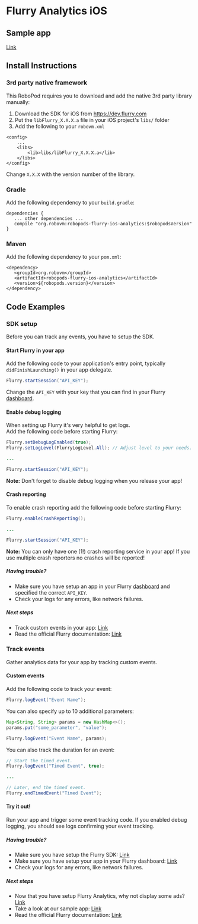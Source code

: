 # Flurry Analytics iOS

## Sample app

[Link](https://github.com/robovm/robovm-samples/tree/master/robopods/flurry/ios)

## Install Instructions

### 3rd party native framework
This RoboPod requires you to download and add the native 3rd party library manually:

1. Download the SDK for iOS from https://dev.flurry.com
2. Put the `libFlurry_X.X.X.a` file in your iOS project's `libs/` folder
3. Add the following to your `robovm.xml`

```
<config>
    ...
    <libs>
        <lib>libs/libFlurry_X.X.X.a</lib>
    </libs>
</config>
```

Change `X.X.X` with the version number of the library.

### Gradle

Add the following dependency to your `build.gradle`:

```
dependencies {
   ... other dependencies ...
   compile "org.robovm:robopods-flurry-ios-analytics:$robopodsVersion"
}
```

### Maven

Add the following dependency to your `pom.xml`:

```
<dependency>
   <groupId>org.robovm</groupId>
   <artifactId>robopods-flurry-ios-analytics</artifactId>
   <version>${robopods.version}</version>
</dependency>
```

## Code Examples

### SDK setup

Before you can track any events, you have to setup the SDK.

#### Start Flurry in your app

Add the following code to your application's entry point, typically `didFinishLaunching()`
in your app delegate.

```Java
Flurry.startSession("API_KEY");
```

Change the `API_KEY` with your key that you can find in your Flurry [dashboard](https://dev.flurry.com/home.do).

#### Enable debug logging

When setting up Flurry it's very helpful to get logs.  
Add the following code before starting Flurry:

```Java
Flurry.setDebugLogEnabled(true);
Flurry.setLogLevel(FlurryLogLevel.All); // Adjust level to your needs.

...

Flurry.startSession("API_KEY");
```

__Note:__ Don't forget to disable debug logging when you release your app!

#### Crash reporting

To enable crash reporting add the following code before starting Flurry:

```Java
Flurry.enableCrashReporting();

...

Flurry.startSession("API_KEY");
```

__Note:__ You can only have one (1!) crash reporting service in your app! If you use multiple crash reporters no crashes will be reported!

##### Having trouble?

- Make sure you have setup an app in your Flurry [dashboard](https://dev.flurry.com/home.do)
and specified the correct `API_KEY`.
- Check your logs for any errors, like network failures.

##### Next steps

- Track custom events in your app: [Link](#track-events)
- Read the official Flurry documentation: [Link](https://developer.yahoo.com/flurry/docs/)

### Track events

Gather analytics data for your app by tracking custom events.

#### Custom events

Add the following code to track your event:

```Java
Flurry.logEvent("Event Name");
```

You can also specify up to 10 additional parameters:

```Java
Map<String, String> params = new HashMap<>();
params.put("some_parameter", "value");

Flurry.logEvent("Event Name", params);
```

You can also track the duration for an event:

```Java
// Start the timed event.
Flurry.logEvent("Timed Event", true);

...

// Later, end the timed event.
Flurry.endTimedEvent("Timed Event");
```

#### Try it out!

Run your app and trigger some event tracking code. If you enabled debug logging, you should see logs confirming your event tracking.

##### Having trouble?

- Make sure you have setup the Flurry SDK: [Link](#sdk-setup)
- Make sure you have setup your app in your Flurry dashboard: [Link](https://dev.flurry.com/home.do)
- Check your logs for any errors, like network failures.

##### Next steps

- Now that you have setup Flurry Analytics, why not display some ads? [Link](../ios-ads)
- Take a look at our sample app: [Link](https://github.com/robovm/robovm-samples/tree/master/robopods/flurry/ios)
- Read the official Flurry documentation: [Link](https://developer.yahoo.com/flurry/docs/)